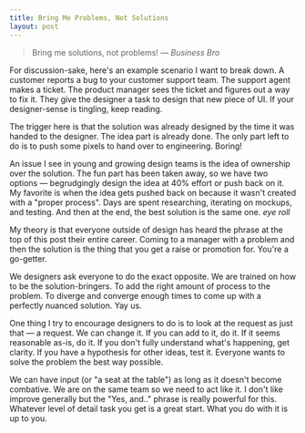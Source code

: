```yaml
---
title: Bring Me Problems, Not Solutions
layout: post
---
```


> Bring me solutions, not problems! <cite>&mdash; Business Bro</cite>

For discussion-sake, here's an example scenario I want to break down. A customer reports a bug to your customer support team. The support agent makes a ticket. The product manager sees the ticket and figures out a way to fix it. They give the designer a task to design that new piece of UI. If your designer-sense is tingling, keep reading.

The trigger here is that the solution was already designed by the time it was handed to the designer. The idea part is already done. The only part left to do is to push some pixels to hand over to engineering. Boring!

An issue I see in young and growing design teams is the idea of ownership over the solution. The fun part has been taken away, so we have two options &mdash; begrudgingly design the idea at 40% effort or push back on it. My favorite is when the idea gets pushed back on because it wasn't created with a "proper process". Days are spent researching, iterating on mockups, and testing. And then at the end, the best solution is the same one. *eye roll*

My theory is that everyone outside of design has heard the phrase at the top of this post their entire career. Coming to a manager with a problem and then the solution is the thing that you get a raise or promotion for. You're a go-getter.

We designers ask everyone to do the exact opposite. We are trained on how to be the solution-bringers. To add the right amount of process to the problem. To diverge and converge enough times to come up with a perfectly nuanced solution. Yay us.

One thing I try to encourage designers to do is to look at the request as just that &mdash; a request. We can change it. If you can add to it, do it. If it seems reasonable as-is, do it. If you don't fully understand what's happening, get clarity. If you have a hypothesis for other ideas, test it. Everyone wants to solve the problem the best way possible.

We can have input (or "a seat at the table") as long as it doesn't become combative. We are on the same team so we need to act like it. I don't like improve generally but the "Yes, and.." phrase is really powerful for this. Whatever level of detail task you get is a great start. What you do with it is up to you.
